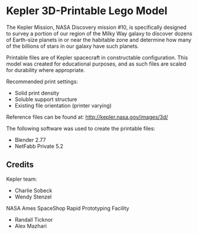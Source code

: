 # Kepler 3D-Printable Lego Model

The Kepler Mission, NASA Discovery mission #10,
is specifically designed to survey a portion of 
our region of the Milky Way galaxy to discover 
dozens of Earth-size planets in or near the 
habitable zone and determine how many of the 
billions of stars in our galaxy have such planets.

Printable files are of Kepler spacecraft in constructable configuration. 
This model was created for educational purposes, and as such files are scaled for durability where appropriate.

Recommended print settings:
* Solid print density
* Soluble support structure
* Existing file orientation (printer varying)

Reference files can be found at: http://kepler.nasa.gov/images/3d/

The following software was used to create the printable files:
* Blender 2.77
* NetFabb Private 5.2

## Credits
Kepler team:
* Charlie Sobeck  
* Wendy Stenzel 

NASA Ames SpaceShop Rapid Prototyping Facility
* Randall Ticknor
* Alex Mazhari
